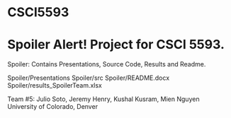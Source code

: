 # CSCI5593

# Spoiler Alert! Project for CSCI 5593.

Spoiler: Contains Presentations, Source Code, Results and Readme.

Spoiler/Presentations Spoiler/src Spoiler/README.docx Spoiler/results_SpoilerTeam.xlsx

Team #5: Julio Soto, Jeremy Henry, Kushal Kusram, Mien Nguyen
University of Colorado, Denver
